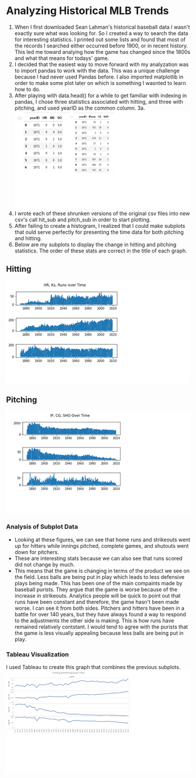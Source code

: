 # Analyzing Historical MLB Trends

1. When I first downloaded Sean Lahman's historical baseball data I wasn't exactly sure what was looking for. So I created a way to search the data for interesting statistics. I printed out some lists and found that most of the records I searched either occurred before 1900, or in recent history. This led me toward analying how the game has changed since the 1800s and what that means for todays' game. 
2. I decided that the easiest way to move forward with my analyzation was to import pandas to work with the data. This was a unique challenge because I had never used Pandas before. I also imported matplotlib in order to make some plot later on which is something I wasnted to learn how to do.  
3. After playing with data.head() for a while to get familiar with indexing in pandas, I chose three statistics associated with hitting, and three with pitching, and used yearID as the common column. 
 3a. ![New Chart](Images/sub_heads.png)
4. I wrote each of these shrunken versions of the original csv files into new csv's call hit_sub and pitch_sub in order to start plotting. 
5. After failing to create a histogram, I realized that I could make subplots that ould serve perfectly for presenting the time data for both pitching and hitting. 
6. Below are my subplots to display the change in hitting and pitching statistics. The order of these stats are correct in the title of each graph.
## Hitting
![Hitting](Images/hitting.png)
## Pitching
![Pitching](Images/pitching.png)
### Analysis of Subplot Data
- Looking at these figures, we can see that home runs and strikeouts went up for hitters while innings pitched, complete games, and shutouts went down for pitchers. 
- These are interesting stats because we can also see that runs scored did not change by much. 
- This means that the game is changing in terms of the product we see on the field. Less balls are being put in play which leads to less defensive plays being made. This has been one of the main compaints made by baseball purists. They argue that the game is worse because of the increase in strikeouts. Analytics people will be quick to point out that runs have been constant and therefore, the game hasn't been made worse. I can see it from both sides. Pitchers and hitters have been in a battle for over 140 years, but they have always found a way to respond to the adjustments the other side is making. This is how runs have remained relatively contstant. I would tend to agree with the purists that the game is less visually appealing because less balls are being put in play.   
### Tableau Visualization
I used Tableau to create this graph that combines the previous subplots.
![New Chart](Images/tbl.png)